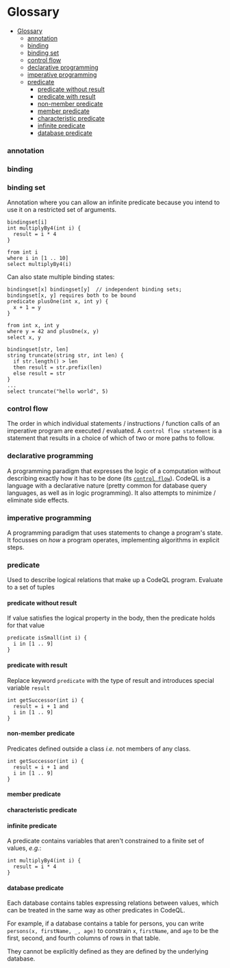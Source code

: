 # Glossary
<!-- MarkdownTOC -->

- [Glossary](#glossary)
    - [annotation](#annotation)
    - [binding](#binding)
    - [binding set](#binding-set)
    - [control flow](#control-flow)
    - [declarative programming](#declarative-programming)
    - [imperative programming](#imperative-programming)
    - [predicate](#predicate)
      - [predicate without result](#predicate-without-result)
      - [predicate with result](#predicate-with-result)
      - [non-member predicate](#non-member-predicate)
      - [member predicate](#member-predicate)
      - [characteristic predicate](#characteristic-predicate)
      - [infinite predicate](#infinite-predicate)
      - [database predicate](#database-predicate)

<!-- /MarkdownTOC -->

### annotation

### binding

### binding set

Annotation where you can allow an infinite predicate because you intend to use it on a restricted set of arguments. 
```codeql
bindingset[i]
int multiplyBy4(int i) {
  result = i * 4
}

from int i
where i in [1 .. 10]
select multiplyBy4(i)
```
Can also state multiple binding states:
```codeql
bindingset[x] bindingset[y]  // independent binding sets; bindingset[x, y] requires both to be bound
predicate plusOne(int x, int y) {
  x + 1 = y
}

from int x, int y
where y = 42 and plusOne(x, y)
select x, y
```
```codeql
bindingset[str, len]
string truncate(string str, int len) {
  if str.length() > len
  then result = str.prefix(len)
  else result = str
}
...
select truncate("hello world", 5)
```

### control flow

The order in which individual statements / instructions / function calls of an imperative program are executed / evaluated. A `control flow statement` is a statement that results in a choice of which of two or more paths to follow. 

### declarative programming

A programming paradigm that expresses the logic of a computation without describing exactly how it has to be done (its [`control flow`](#control-flow)). CodeQL is a language with a declarative nature (pretty common for database query languages, as well as in logic programming). It also attempts to minimize / eliminate side effects.

### imperative programming

A programming paradigm that uses statements to change a program's state. It focusses on _how_ a program operates, implementing algorithms in explicit steps. 

### predicate

Used to describe logical relations that make up a CodeQL program. Evaluate to a set of tuples

#### predicate without result

If value satisfies the logical property in the body, then the predicate holds for that value
```codeql
predicate isSmall(int i) {
  i in [1 .. 9]
}
```

#### predicate with result

Replace keyword `predicate` with the type of result and introduces special variable `result`
```codeql
int getSuccessor(int i) {
  result = i + 1 and
  i in [1 .. 9]
}
```

#### non-member predicate

Predicates defined outside a class _i.e._ not members of any class. 
```codeql
int getSuccessor(int i) {
  result = i + 1 and
  i in [1 .. 9]
}
```

#### member predicate


#### characteristic predicate


#### infinite predicate

A predicate contains variables that aren't constrained to a finite set of values, _e.g._:
```codeql
int multiplyBy4(int i) {
  result = i * 4
}
```

#### database predicate

Each database contains tables expressing relations between values, which can be treated in the same way as other predicates in CodeQL. 

For example, if a database contains a table for persons, you can write `persons(x, firstName, _, age)` to constrain `x`, `firstName`, and `age` to be the first, second, and fourth columns of rows in that table.

They cannot be explicitly defined as they are defined by the underlying database. 
